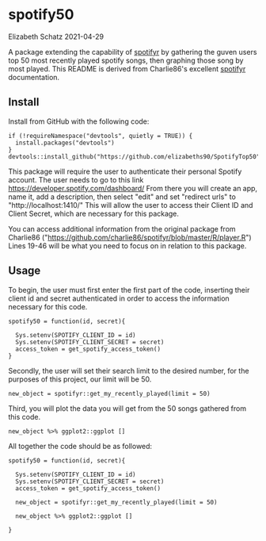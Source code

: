 spotify50
================
Elizabeth Schatz
2021-04-29

A package extending the capability of [spotifyr](https://github.com/charlie86/spotifyr/blob/master/R/player.R) 
by gathering the guven users top 50 most recently played spotify songs, then graphing those song by most played. This README is 
derived from Charlie86's excellent [spotifyr]((https://github.com/charlie86/spotifyr/blob/master/R/player.R)) 
documentation.

## Install

Install from GitHub with the following code:

```{r install, eval = FALSE}
if (!requireNamespace("devtools", quietly = TRUE)) {
  install.packages("devtools")
}
devtools::install_github("https://github.com/elizabeths90/SpotifyTop50")
```

This package will require the user to authenticate their personal Spotify account. 
The user needs to go to this link https://developer.spotify.com/dashboard/ 
From there you will create an app, name it, add a description, then select 
"edit" and set "redirect urls" to "http://localhost:1410/"
This will allow the user to access their Client ID and Client Secret, which are 
necessary for this package. 

You can access additional information from the original package from Charlie86 ("https://github.com/charlie86/spotifyr/blob/master/R/player.R")
Lines 19-46 will be what you need to focus on in relation to this package. 

## Usage

To begin, the user must first enter the first part of the code, inserting their 
client id and secret authenticated in order to access the information necessary 
for this code.
 
```{r}
spotify50 = function(id, secret){
  
  Sys.setenv(SPOTIFY_CLIENT_ID = id)
  Sys.setenv(SPOTIFY_CLIENT_SECRET = secret)
  access_token = get_spotify_access_token()
}  
```

Secondly, the user will set their search limit to the desired number, for the 
purposes of this project, our limit will be 50.

```{r}
new_object = spotifyr::get_my_recently_played(limit = 50)
```

Third, you will plot the data you will get from the 50 songs gathered from this 
code.

```{r}
new_object %>% ggplot2::ggplot []
```

All together the code should be as followed:

```{r}
spotify50 = function(id, secret){
  
  Sys.setenv(SPOTIFY_CLIENT_ID = id)
  Sys.setenv(SPOTIFY_CLIENT_SECRET = secret)
  access_token = get_spotify_access_token()
 
  new_object = spotifyr::get_my_recently_played(limit = 50)
  
  new_object %>% ggplot2::ggplot [] 
  
}

```